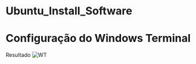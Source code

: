 # Ubuntu_Install_Software

# Configuração do Windows Terminal
Resultado
![WT](https://user-images.githubusercontent.com/31215284/82467709-57627c00-9a98-11ea-83ce-fab7985b0af8.png)
